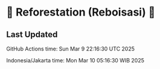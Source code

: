 
# 🌳 Reforestation (Reboisasi) 🌲

## Last Updated

GitHub Actions time: Sun Mar  9 22:16:30 UTC 2025

Indonesia/Jakarta time: Mon Mar 10 05:16:30 WIB 2025
